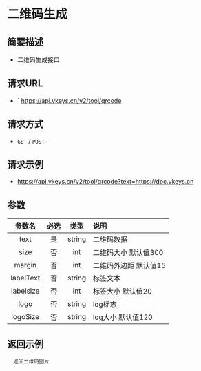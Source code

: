 # 二维码生成 <Badge type="tip" text="V2" />

## 简要描述

- 二维码生成接口

## 请求URL
- ` https://api.vkeys.cn/v2/tool/qrcode

## 请求方式
- `GET` / `POST`

## 请求示例
- https://api.vkeys.cn/v2/tool/qrcode?text=https://doc.vkeys.cn


## 参数

|    参数名     | 必选  |   类型    | 说明              |
|:----------:|:---:|:-------:|:----------------|
|    text    |  是  | string  | 二维码数据           |
|    size    |  否  |   int   | 二维码大小   默认值300  |
|   margin   |  否  |   int   | 二维码外边距  默认值15   |
| labelText  |  否  | string  | 标签文本            |
| labelsize  |  否  |   int   | 标签大小  默认值20     |
|    logo    |  否  | string  | log标志           |
|  logoSize  |  否  | string  | log大小   默认值120  |

## 返回示例

``` text
  返回二维码图片
```
